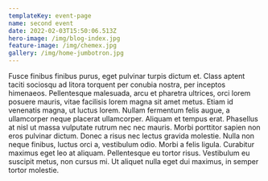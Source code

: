 ```yaml
---
templateKey: event-page
name: second event
date: 2022-02-03T15:50:06.513Z
hero-image: /img/blog-index.jpg
feature-image: /img/chemex.jpg
gallery: /img/home-jumbotron.jpg
---
```

Fusce finibus finibus purus, eget pulvinar turpis dictum et. Class aptent taciti sociosqu ad litora torquent per conubia nostra, per inceptos himenaeos. Pellentesque malesuada, arcu et pharetra ultrices, orci lorem posuere mauris, vitae facilisis lorem magna sit amet metus. Etiam id venenatis magna, ut luctus lorem. Nullam fermentum felis augue, a ullamcorper neque placerat ullamcorper. Aliquam et tempus erat. Phasellus at nisl ut massa vulputate rutrum nec nec mauris. Morbi porttitor sapien non eros pulvinar dictum. Donec a risus nec lectus gravida molestie. Nulla non neque finibus, luctus orci a, vestibulum odio. Morbi a felis ligula. Curabitur maximus eget leo at aliquam. Pellentesque eu tortor risus. Vestibulum eu suscipit metus, non cursus mi. Ut aliquet nulla eget dui maximus, in semper tortor molestie.